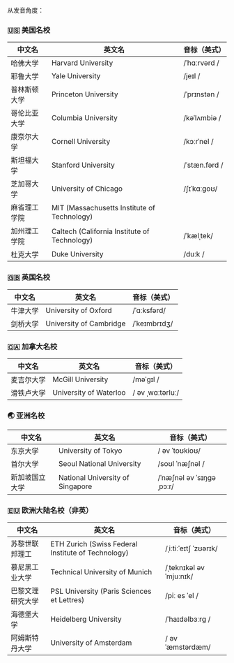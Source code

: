 从发音角度：

### 🇺🇸 美国名校

| 中文名    | 英文名                                          | 音标（美式）                                                   |
| ------ | -------------------------------------------- | -------------------------------------------------------- |
| 哈佛大学   | Harvard University                           | /ˈhɑːrvərd /                              |
| 耶鲁大学   | Yale University                              | /jeɪl /                                   |
| 普林斯顿大学 | Princeton University                         | /ˈprɪnstən /                              |
| 哥伦比亚大学 | Columbia University                          | /kəˈlʌmbiə /                              |
| 康奈尔大学  | Cornell University                           | /kɔːrˈnel /                               |
| 斯坦福大学  | Stanford University                          | /ˈstæn.fərd /                             |
| 芝加哥大学  | University of Chicago                        | /ʃɪˈkɑːɡoʊ/                           |
| 麻省理工学院 | MIT (Massachusetts Institute of Technology)  | |
| 加州理工学院 | Caltech (California Institute of Technology) | /ˈkælˌtek/ |
| 杜克大学   | Duke University                              | /duːk /                                   |

### 🇬🇧 英国名校

| 中文名    | 英文名                             | 音标（美式）                                          |
| ------ | ------------------------------- | ----------------------------------------------- |
| 牛津大学   | University of Oxford            | /ˈɑːksfərd/                  |
| 剑桥大学   | University of Cambridge         | /ˈkeɪmbrɪdʒ/                 |

### 🇨🇦 加拿大名校

| 中文名      | 英文名                            | 音标（美式）                                 |
| -------- | ------------------------------ | -------------------------------------- |
| 麦吉尔大学    | McGill University              | /məˈɡɪl /               |
| 滑铁卢大学    | University of Waterloo         | / əv ˌwɑːtərluː/        |

### 🌏 亚洲名校

| 中文名     | 英文名                              | 音标（美式）                                   |
| ------- | -------------------------------- | ---------------------------------------- |
| 东京大学    | University of Tokyo              | / əv ˈtoʊkioʊ/            |
| 首尔大学    | Seoul National University        | /soʊl ˈnæʃnəl /           |
| 新加坡国立大学 | National University of Singapore | /ˈnæʃnəl  əv ˈsɪŋɡəˌpɔːr/ |

### 🇪🇺 欧洲大陆名校（非英）

| 中文名      | 英文名                                                | 音标（美式）                                  |
| -------- | -------------------------------------------------- | --------------------------------------- |
| 苏黎世联邦理工  | ETH Zurich (Swiss Federal Institute of Technology) | /ˌiːtiːˈeɪtʃ ˈzʊərɪk/                   |
| 慕尼黑工业大学  | Technical University of Munich                     | /ˌteknɪkəl  əv ˈmjuːnɪk/ |
| 巴黎文理研究大学 | PSL University (Paris Sciences et Lettres)         | /piː es ˈel /            |
| 海德堡大学    | Heidelberg University                              | /ˈhaɪdəlbɜːrɡ /          |
| 阿姆斯特丹大学  | University of Amsterdam                            | / əv ˈæmstərdæm/         |

